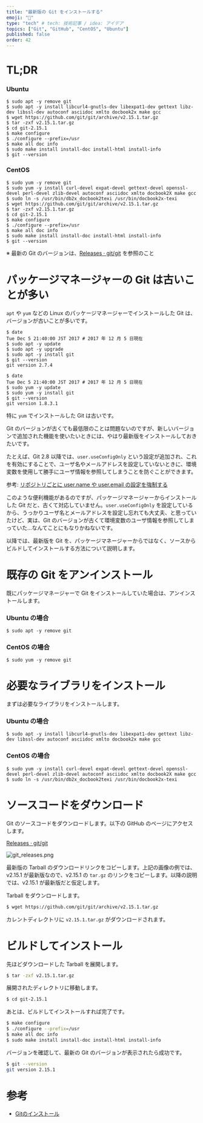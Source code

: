 ```yaml
---
title: "最新版の Git をインストールする"
emoji: "📑"
type: "tech" # tech: 技術記事 / idea: アイデア
topics: ["Git", "GitHub", "CentOS", "Ubuntu"]
published: false
order: 42
---
```


# TL;DR
### Ubuntu

```bash:Ubuntu
$ sudo apt -y remove git
$ sudo apt -y install libcurl4-gnutls-dev libexpat1-dev gettext libz-dev libssl-dev autoconf asciidoc xmlto docbook2x make gcc
$ wget https://github.com/git/git/archive/v2.15.1.tar.gz
$ tar -zxf v2.15.1.tar.gz
$ cd git-2.15.1
$ make configure
$ ./configure --prefix=/usr
$ make all doc info
$ sudo make install install-doc install-html install-info
$ git --version
```

### CentOS

```bash:CentOS
$ sudo yum -y remove git
$ sudo yum -y install curl-devel expat-devel gettext-devel openssl-devel perl-devel zlib-devel autoconf asciidoc xmlto docbook2X make gcc
$ sudo ln -s /usr/bin/db2x_docbook2texi /usr/bin/docbook2x-texi
$ wget https://github.com/git/git/archive/v2.15.1.tar.gz
$ tar -zxf v2.15.1.tar.gz
$ cd git-2.15.1
$ make configure
$ ./configure --prefix=/usr
$ make all doc info
$ sudo make install install-doc install-html install-info
$ git --version
```

※ 最新の Git のバージョンは、[Releases · git/git](https://github.com/git/git/releases) を参照のこと

# パッケージマネージャーの Git は古いことが多い
`apt` や `yum` などの Linux のパッケージマネージャーでインストールした Git は、バージョンが古いことが多いです。

```bash:Ubuntu16.04
$ date
Tue Dec 5 21:40:00 JST 2017 # 2017 年 12 月 5 日現在
$ sudo apt -y update
$ sudo apt -y upgrade
$ sudo apt -y install git
$ git --version
git version 2.7.4
```

```bash:CentOS7
$ date
Tue Dec 5 21:40:00 JST 2017 # 2017 年 12 月 5 日現在
$ sudo yum -y update
$ sudo yum -y install git
$ git --version
git version 1.8.3.1
```

特に `yum` でインストールした Git は古いです。

Git のバージョンが古くても最低限のことは問題ないのですが、新しいバージョンで追加された機能を使いたいときには、やはり最新版をインストールしておきたいです。

たとえば、Git 2.8 以降では、`user.useConfigOnly` という設定が追加され、これを有効にすることで、ユーザ名やメールアドレスを設定していないときに、環境変数を使用して勝手にユーザ情報を参照してしまうことを防ぐことができます。

参考: [リポジトリごとに user.name や user.email の設定を強制する](https://qiita.com/uasi/items/a340bb487ec07caac799)

このような便利機能があるのですが、パッケージマネージャーからインストールした Git だと、古くて対応していません。`user.useConfigOnly` を設定しているから、うっかりユーザ名とメールアドレスを設定し忘れても大丈夫、と思っていたけど、実は、Git のバージョンが古くて環境変数のユーザ情報を参照してしまっていた…なんてことにもなりかねないです。

以降では、最新版を Git を、パッケージマネージャーからではなく、ソースからビルドしてインストールする方法について説明します。

# 既存の Git をアンインストール
既にパッケージマネージャーで Git をインストールしていた場合は、アンインストールします。

### Ubuntu の場合

```bash:Ubuntu
$ sudo apt -y remove git
```

### CentOS の場合

```bash:CentOS
$ sudo yum -y remove git
```

# 必要なライブラリをインストール
まずは必要なライブラリをインストールします。

### Ubuntu の場合

```bash:Ubuntu
$ sudo apt -y install libcurl4-gnutls-dev libexpat1-dev gettext libz-dev libssl-dev autoconf asciidoc xmlto docbook2x make gcc
```

### CentOS の場合

```bash:CentOS
$ sudo yum -y install curl-devel expat-devel gettext-devel openssl-devel perl-devel zlib-devel autoconf asciidoc xmlto docbook2X make gcc
$ sudo ln -s /usr/bin/db2x_docbook2texi /usr/bin/docbook2x-texi
```

# ソースコードをダウンロード
Git のソースコードをダウンロードします。以下の GitHub のページにアクセスします。

[Releases · git/git](https://github.com/git/git/releases)

![git_releases.png](https://qiita-image-store.s3.amazonaws.com/0/113895/8c941712-7121-6c79-0c82-0af1147979cc.png)

最新版の Tarball のダウンロードリンクをコピーします。上記の画像の例では、v2.15.1 が最新版なので、v2.15.1 の `tar.gz` のリンクをコピーします。以降の説明では、v2.15.1 が最新版だと仮定します。

Tarball をダウンロードします。

```bash
$ wget https://github.com/git/git/archive/v2.15.1.tar.gz
```

カレントディレクトリに `v2.15.1.tar.gz` がダウンロードされます。

# ビルドしてインストール
先ほどダウンロードした Tarball を展開します。

```bash
$ tar -zxf v2.15.1.tar.gz
```

展開されたディレクトリに移動します。

```bash
$ cd git-2.15.1
```

あとは、ビルドしてインストールすれば完了です。

```bash
$ make configure
$ ./configure --prefix=/usr
$ make all doc info
$ sudo make install install-doc install-html install-info
```

バージョンを確認して、最新の Git のバージョンが表示されたら成功です。

```bash
$ git --version
git version 2.15.1
```

# 参考
* [Gitのインストール](https://git-scm.com/book/ja/v2/%E4%BD%BF%E3%81%84%E5%A7%8B%E3%82%81%E3%82%8B-Git%E3%81%AE%E3%82%A4%E3%83%B3%E3%82%B9%E3%83%88%E3%83%BC%E3%83%AB)
